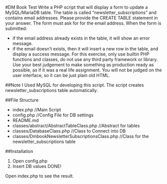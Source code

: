 #DM Book Test
Write a PHP script that will display a form to update a MySQL/MariaDB table.
The table is called “newsletter_subscriptions” and contains email addresses. Please provide the CREATE TABLE statement in your answer.
The form must ask for for the email address. When the form is submitted:
- if the email address already exists in the table, it will show an error message.
- if the email doesn’t exists, then it will insert a new row in the table, and display a success message.
For this exercise, only use built­in PHP functions and classes, do not use any third­ party framework or library. Use your best judgement to make something as production­ ready as possible, as if it was a real­ life assignment. You will not  be judged on the user interface, so it can be just plain old HTML.

##Note
I Used MySQL for developing this script.
The script creates newsletter_subscriptions table automatically. 

##File Structure
- index.php //Main Script
- config.php //Config File for DB settings
- README.md 
- classes/abstract/AbstractTableClass.php //Abstract for tables
- classes/DatabaseClass.php //Class to Connect into DB
- classes/DmbookNewsletterSubscriptionsClass.php //Class for the newsletter_subscriptions table

##Installation
1. Open config.php
2. Insert DB values
DONE!

Open index.php to see the result.
